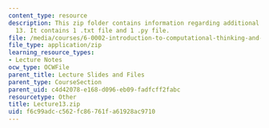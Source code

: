 ```yaml
---
content_type: resource
description: This zip folder contains information regarding additional files for lecture
  13. It contains 1 .txt file and 1 .py file.
file: /media/courses/6-0002-introduction-to-computational-thinking-and-data-science-fall-2016/f6c99adcc562fc86761fa61928ac9710_Lecture13.zip
file_type: application/zip
learning_resource_types:
- Lecture Notes
ocw_type: OCWFile
parent_title: Lecture Slides and Files
parent_type: CourseSection
parent_uid: c4d42078-e168-d096-eb09-fadfcff2fabc
resourcetype: Other
title: Lecture13.zip
uid: f6c99adc-c562-fc86-761f-a61928ac9710
---
```

